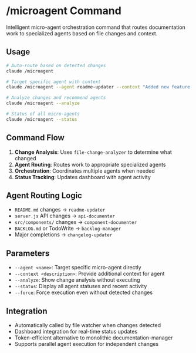 # /microagent Command

Intelligent micro-agent orchestration command that routes documentation work to specialized agents based on file changes and context.

## Usage

```bash
# Auto-route based on detected changes
claude /microagent

# Target specific agent with context
claude /microagent --agent readme-updater --context "Added new feature X"

# Analyze changes and recommend agents
claude /microagent --analyze

# Status of all micro-agents
claude /microagent --status
```

## Command Flow

1. **Change Analysis**: Uses `file-change-analyzer` to determine what changed
2. **Agent Routing**: Routes work to appropriate specialized agents
3. **Orchestration**: Coordinates multiple agents when needed
4. **Status Tracking**: Updates dashboard with agent activity

## Agent Routing Logic

- `README.md` changes → `readme-updater`
- `server.js` API changes → `api-documenter` 
- `src/components/` changes → `component-documenter`
- `BACKLOG.md` or TodoWrite → `backlog-manager`
- Major completions → `changelog-updater`

## Parameters

- `--agent <name>`: Target specific micro-agent directly
- `--context <description>`: Provide additional context for agent
- `--analyze`: Show change analysis without executing
- `--status`: Display all agent statuses and recent activity
- `--force`: Force execution even without detected changes

## Integration

- Automatically called by file watcher when changes detected
- Dashboard integration for real-time status updates
- Token-efficient alternative to monolithic documentation-manager
- Supports parallel agent execution for independent changes